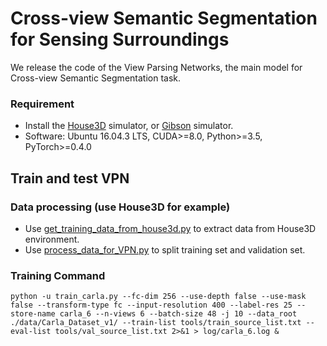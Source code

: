 # Cross-view Semantic Segmentation for Sensing Surroundings

We release the code of the View Parsing Networks, the main model for Cross-view Semantic Segmentation task.

### Requirement
- Install the [House3D](https://github.com/facebookresearch/House3D) simulator, or [Gibson](http://gibsonenv.stanford.edu) simulator.
- Software: Ubuntu 16.04.3 LTS, CUDA>=8.0, Python>=3.5, PyTorch>=0.4.0

## Train and test VPN

### Data processing (use House3D for example)
- Use [get_training_data_from_house3d.py](https://github.com/pbw-Berwin/View-Parsing-Network/blob/master/tools/get_trainning_data_from_house3d.py) to extract data from House3D environment.
- Use [process_data_for_VPN.py](https://github.com/pbw-Berwin/View-Parsing-Network/blob/master/tools/process_data_for_VPN.py) to split training set and validation set.

### Training Command
```
python -u train_carla.py --fc-dim 256 --use-depth false --use-mask false --transform-type fc --input-resolution 400 --label-res 25 --store-name carla_6 --n-views 6 --batch-size 48 -j 10 --data_root ./data/Carla_Dataset_v1/ --train-list tools/train_source_list.txt --eval-list tools/val_source_list.txt 2>&1 > log/carla_6.log &
```